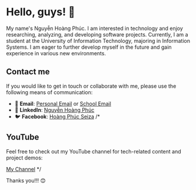 # Hello, guys! 👋

My name's Nguyễn Hoàng Phúc. I am interested in technology and enjoy researching, analyzing, and developing software projects. Currently, I am a student at the University of Information Technology, majoring in Information Systems. I am eager to further develop myself in the future and gain experience in various new environments.

## Contact me

If you would like to get in touch or collaborate with me, please use the following means of communication:

- 📧 **Email**: [Personal Email](mailto:hoangphucseiza@gmail.com) or [School Email](mailto:21520400@gm.uit.edu.vn)
- 💼 **LinkedIn**: [Nguyễn Hoàng Phúc](https://www.linkedin.com/in/hoangphucseiza/)
- 🐦 **Facebook**: [Hoàng Phúc Seiza](https://www.facebook.com/hoangphucseiza)
/*
## YouTube

Feel free to check out my YouTube channel for tech-related content and project demos:

[My Channel](https://www.youtube.com/channel/UCKw7i2-8317-K-AdPzAWgcA) */

Thanks you!!! 😊

